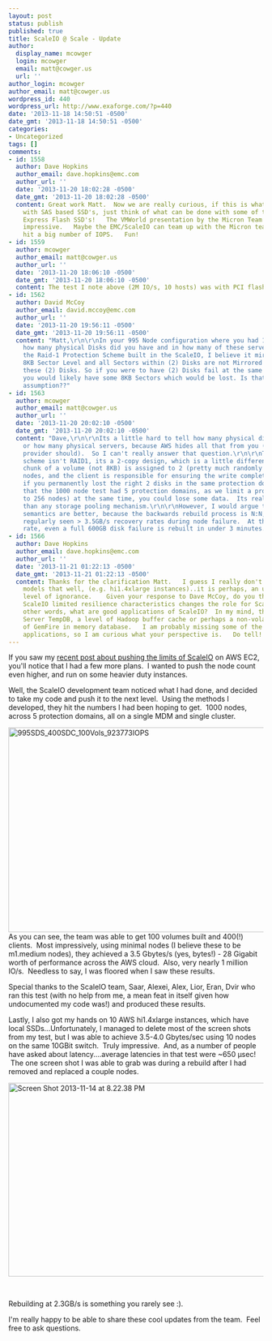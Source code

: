 ```yaml
---
layout: post
status: publish
published: true
title: ScaleIO @ Scale - Update
author:
  display_name: mcowger
  login: mcowger
  email: matt@cowger.us
  url: ''
author_login: mcowger
author_email: matt@cowger.us
wordpress_id: 440
wordpress_url: http://www.exaforge.com/?p=440
date: '2013-11-18 14:50:51 -0500'
date_gmt: '2013-11-18 14:50:51 -0500'
categories:
- Uncategorized
tags: []
comments:
- id: 1558
  author: Dave Hopkins
  author_email: dave.hopkins@emc.com
  author_url: ''
  date: '2013-11-20 18:02:28 -0500'
  date_gmt: '2013-11-20 18:02:28 -0500'
  content: Great work Matt.  Now we are really curious, if this is what we can achieve
    with SAS based SSD's, just think of what can be done with some of the Micron PCIe
    Express Flash SSD's!   The VMWorld presentation by the Micron Team was pretty
    impressive.   Maybe the EMC/ScaleIO can team up with the Micron team to really
    hit a big number of IOPS.   Fun!
- id: 1559
  author: mcowger
  author_email: matt@cowger.us
  author_url: ''
  date: '2013-11-20 18:06:10 -0500'
  date_gmt: '2013-11-20 18:06:10 -0500'
  content: The test I note above (2M IO/s, 10 hosts) was with PCI flash :)
- id: 1562
  author: David McCoy
  author_email: david.mccoy@emc.com
  author_url: ''
  date: '2013-11-20 19:56:11 -0500'
  date_gmt: '2013-11-20 19:56:11 -0500'
  content: "Matt,\r\n\r\nIn your 995 Node configuration where you had 100 Volumes,
    how many physical Disks did you have and in how many of these servers? Also, with
    the Raid-1 Protection Scheme built in the ScaleIO, I believe it mirrors at the
    8KB Sector Level and all Sectors within (2) Disks are not Mirrored just within
    these (2) Disks. So if you were to have (2) Disks fail at the same MTTR Window,
    you would likely have some 8KB Sectors which would be lost. Is that a correct
    assumption??"
- id: 1563
  author: mcowger
  author_email: matt@cowger.us
  author_url: ''
  date: '2013-11-20 20:02:10 -0500'
  date_gmt: '2013-11-20 20:02:10 -0500'
  content: "Dave,\r\n\r\nIts a little hard to tell how many physical disks are involved
    or how many physical servers, because AWS hides all that from you (as well a cloud
    provider should).  So I can't really answer that question.\r\n\r\nThe protection
    scheme isn't RAID1, its a 2-copy design, which is a little different.  Every 1GB
    chunk of a volume (not 8KB) is assigned to 2 (pretty much randomly selected) SDS
    nodes, and the client is responsible for ensuring the write completes.  But yes,
    if you permanently lost the right 2 disks in the same protection domain (note
    that the 1000 node test had 5 protection domains, as we limit a protection domain
    to 256 nodes) at the same time, you could lose some data.  Its really no different
    than any storage pooling mechanism.\r\n\r\nHowever, I would argue the recovery
    semantics are better, because the backwards rebuild process is N:N, and I have
    regularly seen > 3.5GB/s recovery rates during node failure.  At that kind of
    rate, even a full 600GB disk failure is rebuilt in under 3 minutes."
- id: 1566
  author: Dave Hopkins
  author_email: dave.hopkins@emc.com
  author_url: ''
  date: '2013-11-21 01:22:13 -0500'
  date_gmt: '2013-11-21 01:22:13 -0500'
  content: Thanks for the clarification Matt.   I guess I really don't know my AWS
    models that well, (e.g. hi1.4xlarge instances)..it is perhaps, an understandable
    level of ignorance.    Given your response to Dave McCoy, do you think that these
    ScaleIO limited resilience characteristics changes the role for ScaleIO applications?   In
    other words, what are good applications of ScaleIO?  In my mind, things like SQL
    Server TempDB, a level of Hadoop buffer cache or perhaps a non-volatile extension
    of GemFire in memory database.   I am probably missing some of the more obvious
    applications, so I am curious what your perspective is.   Do tell!
---
```

<p>If you saw my <a href="http://www.exaforge.com/?p=427">recent post about pushing the limits of ScaleIO</a> on AWS EC2, you'll notice that I had a few more plans.  I wanted to push the node count even higher, and run on some heavier duty instances.</p>
<p>Well, the ScaleIO development team noticed what I had done, and decided to take my code and push it to the next level.  Using the methods I developed, they hit the numbers I had been hoping to get.  1000 nodes, across 5 protection domains, all on a single MDM and single cluster.</p>
<p><img class="alignright size-large wp-image-441" alt="995SDS_400SDC_100Vols_923773IOPS" src="http://www.exaforge.com/images/2013/11/995SDS_400SDC_100Vols_923773IOPS-1024x709.jpg" width="584" height="404" />As you can see, the team was able to get 100 volumes built and 400(!) clients.  Most impressively, using minimal nodes (I believe these to be m1.medium nodes), they achieved a 3.5 Gbytes/s (yes, bytes!) - 28 Gigabit worth of performance across the AWS cloud.  Also, very nearly 1 million IO/s.  Needless to say, I was floored when I saw these results.</p>
<p>Special thanks to the ScaleIO team, Saar, Alexei, Alex, Lior, Eran, Dvir who ran this test (with no help from me, a mean feat in itself given how undocumented my code was!) and produced these results.</p>
<p>Lastly, I also got my hands on 10 AWS hi1.4xlarge instances, which have local SSDs...Unfortunately, I managed to delete most of the screen shots from my test, but I was able to achieve 3.5-4.0 Gbytes/sec using 10 nodes on the same 10GBit switch.  Truly impressive.  And, as a number of people have asked about latency....average latencies in that test were ~650 µsec!  The one screen shot I was able to grab was during a rebuild after I had removed and replaced a couple nodes.</p>
<p><a href="http://www.exaforge.com/images/2013/11/Screen-Shot-2013-11-14-at-8.22.38-PM.png"><img class="alignright size-large wp-image-442" alt="Screen Shot 2013-11-14 at 8.22.38 PM" src="http://www.exaforge.com/images/2013/11/Screen-Shot-2013-11-14-at-8.22.38-PM-1024x671.png" width="584" height="382" /></a></p>
<p>&nbsp;</p>
<p>Rebuilding at 2.3GB/s is something you rarely see :).</p>
<p>I'm really happy to be able to share these cool updates from the team.  Feel free to ask questions.</p>
<p>&nbsp;</p>
